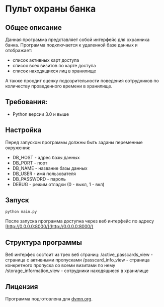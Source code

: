 # Пульт охраны банка

## Общее описание
Данная программа представляет собой интерфейс для охранника банка.
Программа подключается к удаленной базе данных и отображает:
* список активных карт доступа
* список всех визитов по карте доступа
* список находящихся лиц в хранилище

А также проодит оценку подозрительности поведения сотрудников по количеству проведенного времени в хранилище.

## Требования:
* Python версии 3.0 и выше

## Настройка
Перед запуском программы должны быть заданы переменные окружения:
* DB_HOST - адрес базы данных
* DB_PORT - порт
* DB_NAME - название базы данных
* DB_USER - имя пользователя
* DB_PASSWORD - пароль
* DEBUG - режим отладки (0 - выкл, 1 - вкл)

## Запуск
``python main.py``

После запуска программа доступна через веб интерфейс по адресу [http://0.0.0.0:8000/](http://0.0.0.0:8000/)


## Структура программы
Веб интерфес состоит из трех веб страниц:
/active_passcards_view - страница с активными пропусками
/passcard_info_view - страница конкретного пропуска со всеми визитами по нему
/storage_information_view - сотрудники находящиеся в хранилище

## Лицензия
Программа подготовлена для [dvmn.org](dvmn.org).
